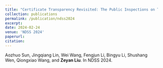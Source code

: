 ```yaml
---
title: "Certificate Transparency Revisited: The Public Inspections on Third-party Monitors"
collection: publications
permalink: /publication/ndss2024
excerpt:
date: 2024-02-24
venue: 'NDSS 2024'
paperurl:
citation:
---
```

Aozhuo Sun, Jingqiang Lin, Wei Wang, Fengjun Li, Bingyu Li, Shushang Wen, Qiongxiao Wang, and **Zeyan Liu**. In NDSS 2024.